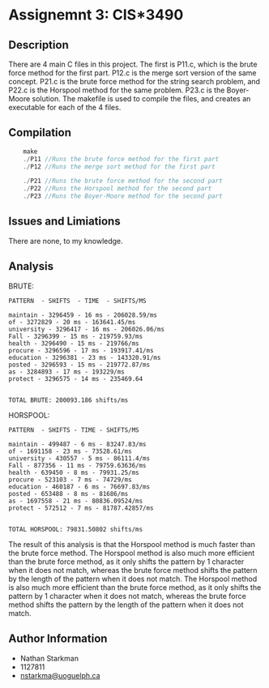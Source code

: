 # Assignemnt 3: CIS*3490

## Description

There are 4 main C files in this project. The first is P11.c, which is the brute force method for the first part. P12.c is the merge sort version of the same concept. P21.c is the brute force method for the string search problem, and P22.c is the Horspool method for the same problem. P23.c is the Boyer-Moore solution. The makefile is used to compile the files, and creates an executable for each of the 4 files.

## Compilation

```C
    make
    ./P11 //Runs the brute force method for the first part
    ./P12 //Runs the merge sort method for the first part

    ./P21 //Runs the brute force method for the second part
    ./P22 //Runs the Horspool method for the second part
    ./P23 //Runs the Boyer-Moore method for the second part

```

## Issues and Limiations

There are none, to my knowledge.

## Analysis

BRUTE:

    PATTERN  - SHIFTS  - TIME  - SHIFTS/MS

    maintain - 3296459 - 16 ms - 206028.59/ms
    of - 3272829 - 20 ms - 163641.45/ms
    university - 3296417 - 16 ms - 206026.06/ms
    Fall - 3296399 - 15 ms - 219759.93/ms
    health - 3296490 - 15 ms - 219766/ms
    procure - 3296596 - 17 ms - 193917.41/ms
    education - 3296381 - 23 ms - 143320.91/ms
    posted - 3296593 - 15 ms - 219772.87/ms
    as - 3284893 - 17 ms - 193229/ms
    protect - 3296575 - 14 ms - 235469.64


    TOTAL BRUTE: 200093.186 shifts/ms

HORSPOOL:

    PATTERN  - SHIFTS - TIME - SHIFTS/MS

    maintain - 499487 - 6 ms - 83247.83/ms
    of - 1691158 - 23 ms - 73528.61/ms
    university - 430557 - 5 ms - 86111.4/ms
    Fall - 877356 - 11 ms - 79759.63636/ms
    health - 639450 - 8 ms - 79931.25/ms
    procure - 523103 - 7 ms - 74729/ms
    education - 460187 - 6 ms - 76697.83/ms
    posted - 653488 - 8 ms - 81686/ms
    as - 1697558 - 21 ms - 80836.09524/ms
    protect - 572512 - 7 ms - 81787.42857/ms


    TOTAL HORSPOOL: 79831.50802 shifts/ms

The result of this analysis is that the Horspool method is much faster than the brute force method. The Horspool method is also much more efficient than the brute force method, as it only shifts the pattern by 1 character when it does not match, whereas the brute force method shifts the pattern by the length of the pattern when it does not match. The Horspool method is also much more efficient than the brute force method, as it only shifts the pattern by 1 character when it does not match, whereas the brute force method shifts the pattern by the length of the pattern when it does not match.

## Author Information

* Nathan Starkman
* 1127811
* nstarkma@uoguelph.ca

